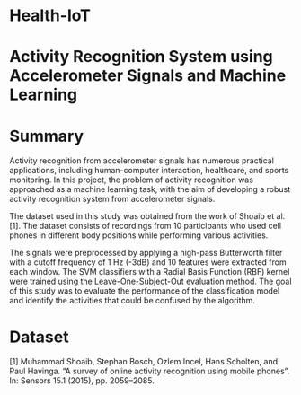 # Health-IoT
# Activity Recognition System using Accelerometer Signals and Machine Learning

# Summary
Activity recognition from accelerometer signals has numerous practical applications, including human-computer interaction, healthcare, and sports monitoring. In this project, the problem of activity recognition was approached as a machine learning task, with the aim of developing a robust activity recognition system from accelerometer signals. 

The dataset used in this study was obtained from the work of Shoaib et al. [1]. The dataset consists of recordings from 10 participants who used cell phones in different body positions while performing various activities. 

The signals were preprocessed by applying a high-pass Butterworth filter with a cutoff frequency of 1 Hz (-3dB) and 10 features were extracted from each window. The SVM classifiers with a Radial Basis Function (RBF) kernel were trained using the Leave-One-Subject-Out evaluation method. The goal of this study was to evaluate the performance of the classification model and identify the activities that could be confused by the algorithm.

#


# Dataset
[1] Muhammad Shoaib, Stephan Bosch, Ozlem Incel, Hans Scholten, and Paul Havinga. “A survey of
online activity recognition using mobile phones”. In: Sensors 15.1 (2015), pp. 2059–2085.
